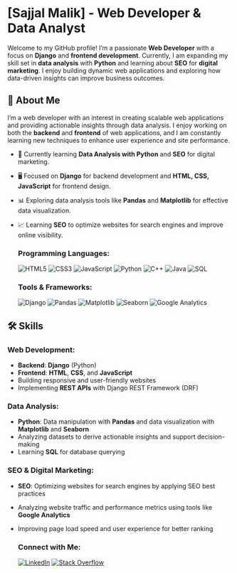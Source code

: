 # [Sajjal Malik] - Web Developer & Data Analyst

Welcome to my GitHub profile! I’m a passionate **Web Developer** with a focus on **Django** and **frontend development**. Currently, I am expanding my skill set in **data analysis** with **Python** and learning about **SEO** for **digital marketing**. I enjoy building dynamic web applications and exploring how data-driven insights can improve business outcomes.

## 🚀 About Me
I’m a web developer with an interest in creating scalable web applications and providing actionable insights through data analysis. I enjoy working on both the **backend** and **frontend** of web applications, and I am constantly learning new techniques to enhance user experience and site performance.

- 🌱 Currently learning **Data Analysis with Python** and **SEO** for digital marketing.
- 🖥️ Focused on **Django** for backend development and **HTML, CSS, JavaScript** for frontend design.
- 📊 Exploring data analysis tools like **Pandas** and **Matplotlib** for effective data visualization.
- 📈 Learning **SEO** to optimize websites for search engines and improve online visibility.

  ### Programming Languages:
  ![HTML5](https://img.shields.io/static/v1?label=&message=HTML5&color=E34F26&logo=html5&logoColor=white&style=for-the-badge)
  ![CSS3](https://img.shields.io/static/v1?label=&message=CSS3&color=1572B6&logo=css3&logoColor=white&style=for-the-badge)
  ![JavaScript](https://img.shields.io/static/v1?label=&message=JavaScript&color=F7DF1E&logo=javascript&logoColor=black&style=for-the-badge)
  ![Python](https://img.shields.io/static/v1?label=&message=Python&color=3776AB&logo=python&logoColor=white&style=for-the-badge)
  ![C++](https://img.shields.io/static/v1?label=&message=C%2B%2B&color=00599C&logo=cplusplus&logoColor=white&style=for-the-badge)
  ![Java](https://img.shields.io/static/v1?label=&message=Java&color=007396&logo=java&logoColor=white&style=for-the-badge)
  ![SQL](https://img.shields.io/static/v1?label=&message=SQL&color=00618A&logo=mysql&logoColor=white&style=for-the-badge)


  ### Tools & Frameworks:
  ![Django](https://img.shields.io/static/v1?label=&message=Django&color=092E20&logo=django&logoColor=white&style=for-the-badge)
  ![Pandas](https://img.shields.io/static/v1?label=&message=Pandas&color=150458&logo=pandas&logoColor=white&style=for-the-badge)
  ![Matplotlib](https://img.shields.io/static/v1?label=&message=Matplotlib&color=003B57&logo=matplotlib&logoColor=white&style=for-the-badge)
  ![Seaborn](https://img.shields.io/static/v1?label=&message=Seaborn&color=1F77B4&logo=seaborn&logoColor=white&style=for-the-badge)
  ![Google Analytics](https://img.shields.io/static/v1?label=&message=Google%20Analytics&color=F5C300&logo=google-analytics&logoColor=white&style=for-the-badge)


## 🛠️ Skills

### Web Development:
- **Backend**: **Django** (Python)
- **Frontend**: **HTML**, **CSS**, and **JavaScript**
- Building responsive and user-friendly websites
- Implementing **REST APIs** with Django REST Framework (DRF)

### Data Analysis:
- **Python**: Data manipulation with **Pandas** and data visualization with **Matplotlib** and **Seaborn**
- Analyzing datasets to derive actionable insights and support decision-making
- Learning **SQL** for database querying

### SEO & Digital Marketing:
- **SEO**: Optimizing websites for search engines by applying SEO best practices
- Analyzing website traffic and performance metrics using tools like **Google Analytics**
- Improving page load speed and user experience for better ranking

  ### Connect with Me:
  [![LinkedIn](https://img.shields.io/static/v1?label=&message=LinkedIn&color=0A66C2&logo=linkedin&logoColor=white&style=for-the-badge)](https://www.linkedin.com/in/sajjal-malik-589019214/)
  [![Stack Overflow](https://img.shields.io/static/v1?label=&message=Stack%20Overflow&color=FE7A16&logo=stack-overflow&logoColor=white&style=for-the-badge)](https://stackoverflow.com/users/19632091/sajjal-malik)

